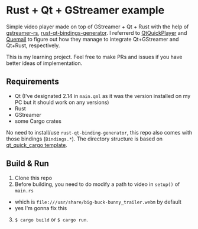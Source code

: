 # Rust + Qt + GStreamer example

Simple video player made on top of GStreamer + Qt + Rust with the help of [gstreamer-rs]([gstreamer-rs](https://github.com/sdroege/gstreamer-rs)), [rust-qt-bindings-generator](https://github.com/KDE/rust-qt-binding-generator). I referrerd to [QtQuickPlayer](https://github.com/ivasilev/QtQuickPlayer) and [Quemail](https://gitlab.com/rhn/quemail) to figure out how they manage to integrate Qt+GStreamer and Qt+Rust, respectively.

This is my learning project. Feel free to make PRs and issues if you have better ideas of implementation.

## Requirements

- Qt (I've designated 2.14 in `main.qml` as it was the version installed on my PC but it should work on any versions)
- Rust
- GStreamer
- some Cargo crates

No need to install/use `rust-qt-binding-generator`, this repo also comes with those bindings (`Bindings.*`). The directory structure is based on [qt_quick_cargo template](https://github.com/KDE/rust-qt-binding-generator/tree/master/templates/qt_quick_cargo).

## Build & Run

1. Clone this repo
2. Before building, you need to do modify a path to video in `setup()` of `main.rs`
  - which is `file:///usr/share/big-buck-bunny_trailer.webm` by default
  - yes I'm gonna fix this
3. `$ cargo build` or `$ cargo run`. 